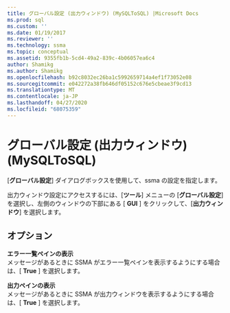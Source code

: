 ```yaml
---
title: グローバル設定 (出力ウィンドウ) (MySQLToSQL) |Microsoft Docs
ms.prod: sql
ms.custom: ''
ms.date: 01/19/2017
ms.reviewer: ''
ms.technology: ssma
ms.topic: conceptual
ms.assetid: 9355fb1b-5cd4-49a2-839c-4b06057ea6c4
author: Shamikg
ms.author: Shamikg
ms.openlocfilehash: b92c8032ec26ba1c5992659714a4ef1f73052e08
ms.sourcegitcommit: e042272a38fb646df05152c676e5cbeae3f9cd13
ms.translationtype: MT
ms.contentlocale: ja-JP
ms.lasthandoff: 04/27/2020
ms.locfileid: "68075359"
---
```

# <a name="global-settings-output-window-mysqltosql"></a>グローバル設定 (出力ウィンドウ) (MySQLToSQL)
[**グローバル設定**] ダイアログボックスを使用して、ssma の設定を指定します。  
  
出力ウィンドウ設定にアクセスするには、[**ツール**] メニューの [**グローバル設定**] を選択し、左側のウィンドウの下部にある [ **GUI** ] をクリックして、[**出力ウィンドウ**] を選択します。  
  
## <a name="options"></a>オプション  
**エラー一覧ペインの表示**  
メッセージがあるときに SSMA がエラー一覧ペインを表示するようにする場合は、[ **True** ] を選択します。  
  
**出力ペインの表示**  
メッセージがあるときに SSMA が出力ウィンドウを表示するようにする場合は、[ **True** ] を選択します。  
  
